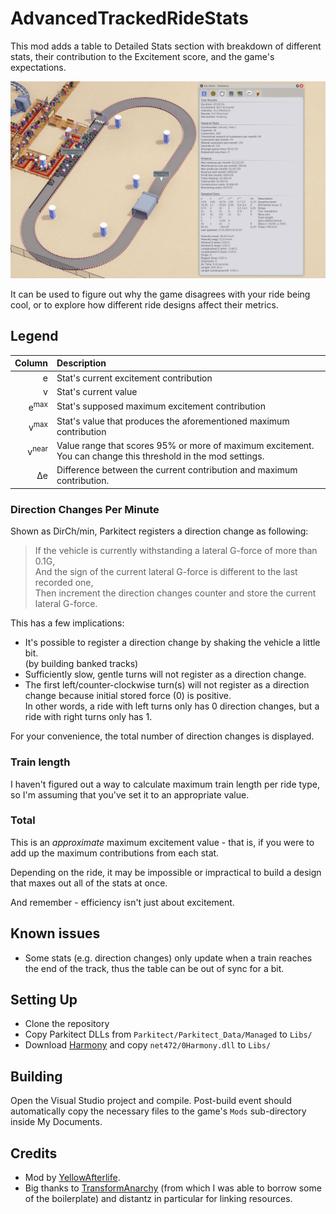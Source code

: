 # AdvancedTrackedRideStats

This mod adds a table to Detailed Stats section with breakdown of different stats, their contribution to the Excitement score, and the game's expectations.

![screenshot](screenshot.jpg)

It can be used to figure out why the game disagrees with your ride being cool,
or to explore how different ride designs affect their metrics.

## Legend

| Column | Description |
| --: | :-- |
| e | Stat's current excitement contribution
| v | Stat's current value
| e<sup>max</sup> | Stat's supposed maximum excitement contribution
| v<sup>max</sup> | Stat's value that produces the aforementioned maximum contribution
| v<sup>near</sup> | Value range that scores 95% or more of maximum excitement.<br>You can change this threshold in the mod settings.
| Δe | Difference between the current contribution and maximum contribution.

### Direction Changes Per Minute

Shown as DirCh/min, Parkitect registers a direction change as following:
> If the vehicle is currently withstanding a lateral G-force of more than 0.1G,  
> And the sign of the current lateral G-force is different to the last recorded one,  
> Then increment the direction changes counter and store the current lateral G-force.

This has a few implications:
- It's possible to register a direction change by shaking the vehicle a little bit.  
  (by building banked tracks)
- Sufficiently slow, gentle turns will not register as a direction change.
- The first left/counter-clockwise turn(s) will not register as a direction change because initial stored force (0) is positive.  
  In other words, a ride with left turns only has 0 direction changes, but a ride with right turns only has 1.

For your convenience, the total number of direction changes is displayed.

### Train length

I haven't figured out a way to calculate maximum train length per ride type,
so I'm assuming that you've set it to an appropriate value.

### Total

This is an _approximate_ maximum excitement value -
that is, if you were to add up the maximum contributions from each stat.

Depending on the ride, it may be impossible or impractical to build a design that
maxes out all of the stats at once.

And remember - efficiency isn't just about excitement.

## Known issues

- Some stats (e.g. direction changes) only update when a train reaches the end of the track, thus the table can be out of sync for a bit.

## Setting Up

- Clone the repository
- Copy Parkitect DLLs from `Parkitect/Parkitect_Data/Managed` to `Libs/`
- Download [Harmony](https://github.com/pardeike/Harmony/releases/tag/v2.2.2.0) and copy `net472/0Harmony.dll` to `Libs/`

## Building

Open the Visual Studio project and compile. Post-build event should automatically copy the necessary files to the game's `Mods` sub-directory inside My Documents.

## Credits
- Mod by [YellowAfterlife](https://yal.cc).
- Big thanks to [TransformAnarchy](https://github.com/MrUnit64/TransformAnarchy) (from which I was able to borrow some of the boilerplate) and distantz in particular for linking resources.

